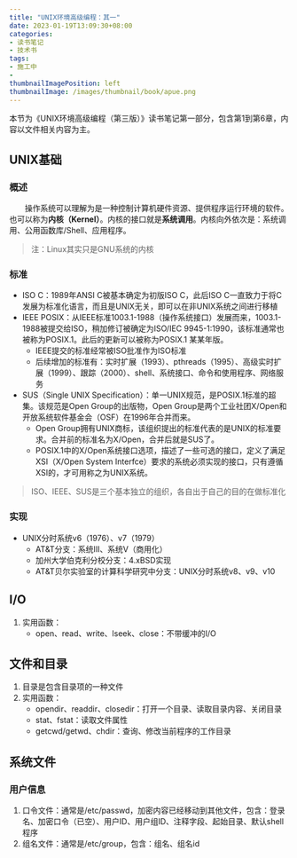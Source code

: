 ```yaml
---
title: "UNIX环境高级编程：其一"
date: 2023-01-19T13:09:30+08:00
categories:
- 读书笔记
- 技术书
tags:
- 施工中
- 
thumbnailImagePosition: left
thumbnailImage: /images/thumbnail/book/apue.png
---
```

本节为《UNIX环境高级编程（第三版）》读书笔记第一部分，包含第1到第6章，内容以文件相关内容为主。
<!--more-->
## UNIX基础
### 概述
&emsp;&emsp;操作系统可以理解为是一种控制计算机硬件资源、提供程序运行环境的软件。也可以称为**内核（Kernel）**。内核的接口就是**系统调用**。内核向外依次是：系统调用、公用函数库/Shell、应用程序。
>注：Linux其实只是GNU系统的内核
### 标准
- ISO C：1989年ANSI C被基本确定为初版ISO C，此后ISO C一直致力于将C发展为标准化语言，而且是UNIX无关，即可以在非UNIX系统之间进行移植
- IEEE POSIX：从IEEE标准1003.1-1988（操作系统接口）发展而来，1003.1-1988被提交给ISO，稍加修订被确定为ISO/IEC 9945-1:1990，该标准通常也被称为POSIX.1。此后的更新可以被称为POSIX.1 某某年版。
    - IEEE提交的标准经常被ISO批准作为ISO标准
    - 后续增加的标准有：实时扩展（1993）、pthreads（1995）、高级实时扩展（1999）、跟踪（2000）、shell、系统接口、命令和使用程序、网络服务
- SUS（Single UNIX Specification）：单一UNIX规范，是POSIX.1标准的超集。该规范是Open Group的出版物，Open Group是两个工业社团X/Open和开放系统软件基金会（OSF）在1996年合并而来。
    - Open Group拥有UNIX商标，该组织提出的标准代表的是UNIX的标准要求。合并前的标准名为X/Open，合并后就是SUS了。
    - POSIX.1中的X/Open系统接口选项，描述了一些可选的接口，定义了满足XSI（X/Open System Interfce）要求的系统必须实现的接口，只有遵循XSI的，才可用称之为UNIX系统。
> ISO、IEEE、SUS是三个基本独立的组织，各自出于自己的目的在做标准化

### 实现
- UNIX分时系统v6（1976）、v7（1979）
    - AT&T分支：系统III、系统V（商用化）
    - 加州大学伯克利分校分支：4.xBSD实现
    - AT&T贝尔实验室的计算科学研究中分支：UNIX分时系统v8、v9、v10

## I/O
1. 实用函数：
    - open、read、write、lseek、close：不带缓冲的I/O

## 文件和目录
1. 目录是包含目录项的一种文件
1. 实用函数：
    - opendir、readdir、closedir：打开一个目录、读取目录内容、关闭目录
    - stat、fstat：读取文件属性
    - getcwd/getwd、chdir：查询、修改当前程序的工作目录

## 系统文件
### 用户信息
1. 口令文件：通常是/etc/passwd，加密内容已经移动到其他文件，包含：登录名、加密口令（已空）、用户ID、用户组ID、注释字段、起始目录、默认shell程序
1. 组名文件：通常是/etc/group，包含：组名、组名id